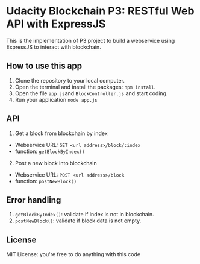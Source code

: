 # Udacity Blockchain P3: RESTful Web API with ExpressJS

This is the implementation of P3 project to build a webservice using ExpressJS to interact with blockchain.


## How to use this app

1. Clone the repository to your local computer.
2. Open the terminal and install the packages: `npm install`.
3. Open the file `app.js`and `BlockController.js` and start coding.
4. Run your application `node app.js`


## API

1. Get a block from blockchain by index

- Webservice URL: `GET <url address>/block/:index`
- function: `getBlockByIndex()`

2. Post a new block into blockchain

- Webservice URL: `POST <url address>/block`
- function: `postNewBlock()`


## Error handling

1. `getBlockByIndex()`: validate if index is not in blockchain.
2. `postNewBlock()`: validate if block data is not empty.

## License

MIT License: you're free to do anything with this code